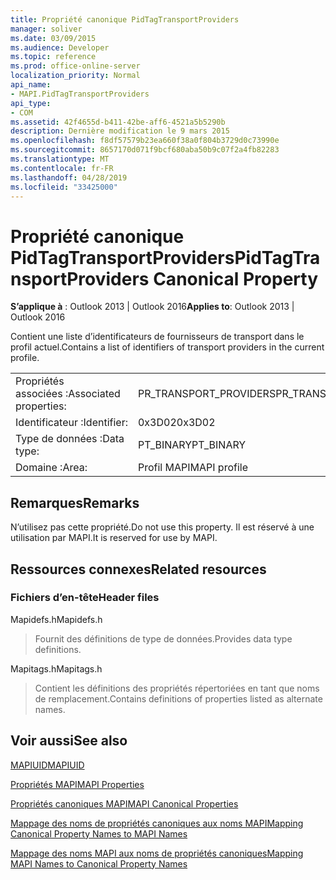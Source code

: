 ```yaml
---
title: Propriété canonique PidTagTransportProviders
manager: soliver
ms.date: 03/09/2015
ms.audience: Developer
ms.topic: reference
ms.prod: office-online-server
localization_priority: Normal
api_name:
- MAPI.PidTagTransportProviders
api_type:
- COM
ms.assetid: 42f4655d-b411-42be-aff6-4521a5b5290b
description: Dernière modification le 9 mars 2015
ms.openlocfilehash: f8df57579b23ea660f38a0f804b3729d0c73990e
ms.sourcegitcommit: 8657170d071f9bcf680aba50b9c07f2a4fb82283
ms.translationtype: MT
ms.contentlocale: fr-FR
ms.lasthandoff: 04/28/2019
ms.locfileid: "33425000"
---
```

# <a name="pidtagtransportproviders-canonical-property"></a><span data-ttu-id="461e2-103">Propriété canonique PidTagTransportProviders</span><span class="sxs-lookup"><span data-stu-id="461e2-103">PidTagTransportProviders Canonical Property</span></span>

  
  
<span data-ttu-id="461e2-104">**S’applique à** : Outlook 2013 | Outlook 2016</span><span class="sxs-lookup"><span data-stu-id="461e2-104">**Applies to**: Outlook 2013 | Outlook 2016</span></span> 
  
<span data-ttu-id="461e2-105">Contient une liste d’identificateurs de fournisseurs de transport dans le profil actuel.</span><span class="sxs-lookup"><span data-stu-id="461e2-105">Contains a list of identifiers of transport providers in the current profile.</span></span>
  
|||
|:-----|:-----|
|<span data-ttu-id="461e2-106">Propriétés associées :</span><span class="sxs-lookup"><span data-stu-id="461e2-106">Associated properties:</span></span>  <br/> |<span data-ttu-id="461e2-107">PR_TRANSPORT_PROVIDERS</span><span class="sxs-lookup"><span data-stu-id="461e2-107">PR_TRANSPORT_PROVIDERS</span></span>  <br/> |
|<span data-ttu-id="461e2-108">Identificateur :</span><span class="sxs-lookup"><span data-stu-id="461e2-108">Identifier:</span></span>  <br/> |<span data-ttu-id="461e2-109">0x3D02</span><span class="sxs-lookup"><span data-stu-id="461e2-109">0x3D02</span></span>  <br/> |
|<span data-ttu-id="461e2-110">Type de données :</span><span class="sxs-lookup"><span data-stu-id="461e2-110">Data type:</span></span>  <br/> |<span data-ttu-id="461e2-111">PT_BINARY</span><span class="sxs-lookup"><span data-stu-id="461e2-111">PT_BINARY</span></span>  <br/> |
|<span data-ttu-id="461e2-112">Domaine :</span><span class="sxs-lookup"><span data-stu-id="461e2-112">Area:</span></span>  <br/> |<span data-ttu-id="461e2-113">Profil MAPI</span><span class="sxs-lookup"><span data-stu-id="461e2-113">MAPI profile</span></span>  <br/> |
   
## <a name="remarks"></a><span data-ttu-id="461e2-114">Remarques</span><span class="sxs-lookup"><span data-stu-id="461e2-114">Remarks</span></span>

<span data-ttu-id="461e2-115">N’utilisez pas cette propriété.</span><span class="sxs-lookup"><span data-stu-id="461e2-115">Do not use this property.</span></span> <span data-ttu-id="461e2-116">Il est réservé à une utilisation par MAPI.</span><span class="sxs-lookup"><span data-stu-id="461e2-116">It is reserved for use by MAPI.</span></span>
  
## <a name="related-resources"></a><span data-ttu-id="461e2-117">Ressources connexes</span><span class="sxs-lookup"><span data-stu-id="461e2-117">Related resources</span></span>

### <a name="header-files"></a><span data-ttu-id="461e2-118">Fichiers d’en-tête</span><span class="sxs-lookup"><span data-stu-id="461e2-118">Header files</span></span>

<span data-ttu-id="461e2-119">Mapidefs.h</span><span class="sxs-lookup"><span data-stu-id="461e2-119">Mapidefs.h</span></span>
  
> <span data-ttu-id="461e2-120">Fournit des définitions de type de données.</span><span class="sxs-lookup"><span data-stu-id="461e2-120">Provides data type definitions.</span></span>
    
<span data-ttu-id="461e2-121">Mapitags.h</span><span class="sxs-lookup"><span data-stu-id="461e2-121">Mapitags.h</span></span>
  
> <span data-ttu-id="461e2-122">Contient les définitions des propriétés répertoriées en tant que noms de remplacement.</span><span class="sxs-lookup"><span data-stu-id="461e2-122">Contains definitions of properties listed as alternate names.</span></span>
    
## <a name="see-also"></a><span data-ttu-id="461e2-123">Voir aussi</span><span class="sxs-lookup"><span data-stu-id="461e2-123">See also</span></span>



[<span data-ttu-id="461e2-124">MAPIUID</span><span class="sxs-lookup"><span data-stu-id="461e2-124">MAPIUID</span></span>](mapiuid.md)


[<span data-ttu-id="461e2-125">Propriétés MAPI</span><span class="sxs-lookup"><span data-stu-id="461e2-125">MAPI Properties</span></span>](mapi-properties.md)
  
[<span data-ttu-id="461e2-126">Propriétés canoniques MAPI</span><span class="sxs-lookup"><span data-stu-id="461e2-126">MAPI Canonical Properties</span></span>](mapi-canonical-properties.md)
  
[<span data-ttu-id="461e2-127">Mappage des noms de propriétés canoniques aux noms MAPI</span><span class="sxs-lookup"><span data-stu-id="461e2-127">Mapping Canonical Property Names to MAPI Names</span></span>](mapping-canonical-property-names-to-mapi-names.md)
  
[<span data-ttu-id="461e2-128">Mappage des noms MAPI aux noms de propriétés canoniques</span><span class="sxs-lookup"><span data-stu-id="461e2-128">Mapping MAPI Names to Canonical Property Names</span></span>](mapping-mapi-names-to-canonical-property-names.md)

